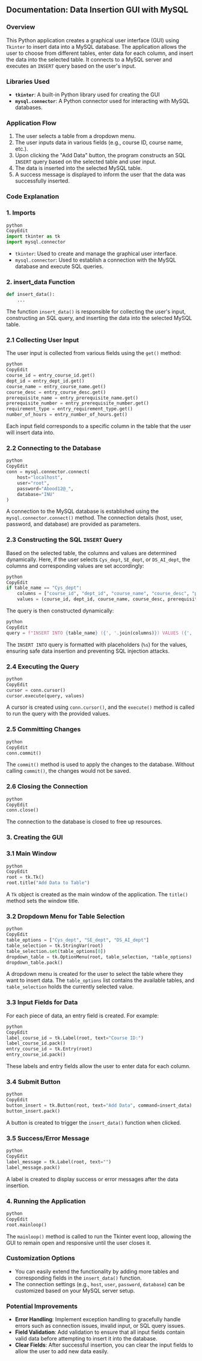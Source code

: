 ## **Documentation: Data Insertion GUI with MySQL**

### **Overview**

This Python application creates a graphical user interface (GUI) using `Tkinter` to insert data into a MySQL database. The application allows the user to choose from different tables, enter data for each column, and insert the data into the selected table. It connects to a MySQL server and executes an `INSERT` query based on the user's input.

### **Libraries Used**

- **`tkinter`**: A built-in Python library used for creating the GUI
- **`mysql.connector`**: A Python connector used for interacting with MySQL databases.

### **Application Flow**

1. The user selects a table from a dropdown menu.
2. The user inputs data in various fields (e.g., course ID, course name, etc.).
3. Upon clicking the "Add Data" button, the program constructs an SQL `INSERT` query based on the selected table and user input.
4. The data is inserted into the selected MySQL table.
5. A success message is displayed to inform the user that the data was successfully inserted.

### **Code Explanation**

### 1. **Imports**

```python
python
CopyEdit
import tkinter as tk
import mysql.connector

```

- `tkinter`: Used to create and manage the graphical user interface.
- `mysql.connector`: Used to establish a connection with the MySQL database and execute SQL queries.

### 2. **insert_data Function**

```python
def insert_data():
    ...
```

The function `insert_data()` is responsible for collecting the user's input, constructing an SQL query, and inserting the data into the selected MySQL table.

### 2.1 **Collecting User Input**

The user input is collected from various fields using the `get()` method:

```python
python
CopyEdit
course_id = entry_course_id.get()
dept_id = entry_dept_id.get()
course_name = entry_course_name.get()
course_desc = entry_course_desc.get()
prerequisite_name = entry_prerequisite_name.get()
prerequisite_number = entry_prerequisite_number.get()
requirement_type = entry_requirement_type.get()
number_of_hours = entry_number_of_hours.get()

```

Each input field corresponds to a specific column in the table that the user will insert data into.

### 2.2 **Connecting to the Database**

```python
python
CopyEdit
conn = mysql.connector.connect(
    host="localhost",
    user="root",
    password="Abood12@_",
    database="INU"
)

```

A connection to the MySQL database is established using the `mysql.connector.connect()` method. The connection details (host, user, password, and database) are provided as parameters.

### 2.3 **Constructing the SQL `INSERT` Query**

Based on the selected table, the columns and values are determined dynamically. Here, if the user selects `Cys_dept`, `SE_dept`, or `DS_AI_dept`, the columns and corresponding values are set accordingly:

```python
python
CopyEdit
if table_name == "Cys_dept":
    columns = ["course_id", "dept_id", "course_name", "course_desc", "prerequisite_name", "prerequisite_number", "requirement_type", "number_of_hours"]
    values = (course_id, dept_id, course_name, course_desc, prerequisite_name, prerequisite_number, requirement_type, number_of_hours)

```

The query is then constructed dynamically:

```python
python
CopyEdit
query = f"INSERT INTO {table_name} ({', '.join(columns)}) VALUES ({', '.join(['%s'] * len(values))})"

```

The `INSERT INTO` query is formatted with placeholders (`%s`) for the values, ensuring safe data insertion and preventing SQL injection attacks.

### 2.4 **Executing the Query**

```python
python
CopyEdit
cursor = conn.cursor()
cursor.execute(query, values)

```

A cursor is created using `conn.cursor()`, and the `execute()` method is called to run the query with the provided values.

### 2.5 **Committing Changes**

```python
python
CopyEdit
conn.commit()

```

The `commit()` method is used to apply the changes to the database. Without calling `commit()`, the changes would not be saved.

### 2.6 **Closing the Connection**

```python
python
CopyEdit
conn.close()

```

The connection to the database is closed to free up resources.

### 3. **Creating the GUI**

### 3.1 **Main Window**

```python
python
CopyEdit
root = tk.Tk()
root.title("Add Data to Table")

```

A `Tk` object is created as the main window of the application. The `title()` method sets the window title.

### 3.2 **Dropdown Menu for Table Selection**

```python
python
CopyEdit
table_options = ["Cys_dept", "SE_dept", "DS_AI_dept"]
table_selection = tk.StringVar(root)
table_selection.set(table_options[0])
dropdown_table = tk.OptionMenu(root, table_selection, *table_options)
dropdown_table.pack()

```

A dropdown menu is created for the user to select the table where they want to insert data. The `table_options` list contains the available tables, and `table_selection` holds the currently selected value.

### 3.3 **Input Fields for Data**

For each piece of data, an entry field is created. For example:

```python
python
CopyEdit
label_course_id = tk.Label(root, text="Course ID:")
label_course_id.pack()
entry_course_id = tk.Entry(root)
entry_course_id.pack()

```

These labels and entry fields allow the user to enter data for each column.

### 3.4 **Submit Button**

```python
python
CopyEdit
button_insert = tk.Button(root, text="Add Data", command=insert_data)
button_insert.pack()

```

A button is created to trigger the `insert_data()` function when clicked.

### 3.5 **Success/Error Message**

```python
python
CopyEdit
label_message = tk.Label(root, text="")
label_message.pack()

```

A label is created to display success or error messages after the data insertion.

### 4. **Running the Application**

```python
python
CopyEdit
root.mainloop()

```

The `mainloop()` method is called to run the Tkinter event loop, allowing the GUI to remain open and responsive until the user closes it.

### **Customization Options**

- You can easily extend the functionality by adding more tables and corresponding fields in the `insert_data()` function.
- The connection settings (e.g., `host`, `user`, `password`, `database`) can be customized based on your MySQL server setup.

### **Potential Improvements**

- **Error Handling**: Implement exception handling to gracefully handle errors such as connection issues, invalid input, or SQL query issues.
- **Field Validation**: Add validation to ensure that all input fields contain valid data before attempting to insert it into the database.
- **Clear Fields**: After successful insertion, you can clear the input fields to allow the user to add new data easily.
